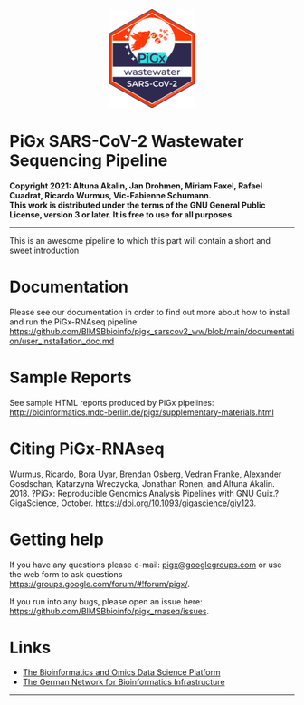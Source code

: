<a name="logo"/>
<div align="center">
<img src="images/Logo_PiGx.png" alt="PiGx Logo"  width="30%" height="30%" ></img>
</a>
</div>

# PiGx SARS-CoV-2 Wastewater Sequencing Pipeline

**Copyright 2021: Altuna Akalin, Jan Drohmen, Miriam Faxel, Rafael Cuadrat, Ricardo Wurmus, Vic-Fabienne Schumann.**  
**This work is distributed under the terms of the GNU General Public License, version 3 or later.  It is free to use for all purposes.**

-----------

This is an awesome pipeline to which this part will contain a short and sweet introduction

# Documentation

Please see our documentation in order to find out more about how to install and run the PiGx-RNAseq pipeline:
https://github.com/BIMSBbioinfo/pigx_sarscov2_ww/blob/main/documentation/user_installation_doc.md

# Sample Reports

See sample HTML reports produced by PiGx pipelines:
http://bioinformatics.mdc-berlin.de/pigx/supplementary-materials.html

# Citing PiGx-RNAseq

Wurmus, Ricardo, Bora Uyar, Brendan Osberg, Vedran Franke, Alexander Gosdschan, Katarzyna Wreczycka, Jonathan Ronen, and Altuna Akalin. 2018. ?PiGx: Reproducible Genomics Analysis Pipelines with GNU Guix.? GigaScience, October. https://doi.org/10.1093/gigascience/giy123.

# Getting help

If you have any questions please e-mail: pigx@googlegroups.com or use the web form to ask questions https://groups.google.com/forum/#!forum/pigx/. 

If you run into any bugs, please open an issue here: https://github.com/BIMSBbioinfo/pigx_rnaseq/issues. 

# Links

- [The Bioinformatics and Omics Data Science Platform](https://bioinformatics.mdc-berlin.de) 
- [The German Network for Bioinformatics Infrastructure](https://www.denbi.de)

-----------